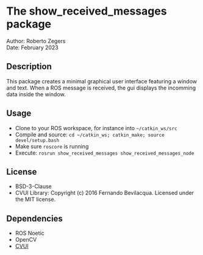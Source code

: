 # The show_received_messages package

Author: Roberto Zegers  
Date: February 2023

## Description

This package creates a minimal graphical user interface featuring a window and text. 
When a ROS message is received, the gui displays the incomming data inside the window.


## Usage

- Clone to your ROS workspace, for instance into `~/catkin_ws/src`  
- Compile and source: `cd ~/catkin_ws; catkin_make; source devel/setup.bash`  
- Make sure `roscore` is running
- Execute: `rosrun show_received_messages show_received_messages_node`  

## License
- BSD-3-Clause
- CVUI Library: Copyright (c) 2016 Fernando Bevilacqua. Licensed under the MIT license.

## Dependencies
- ROS Noetic
- OpenCV
- [CVUI](https://github.com/Dovyski/cvui)